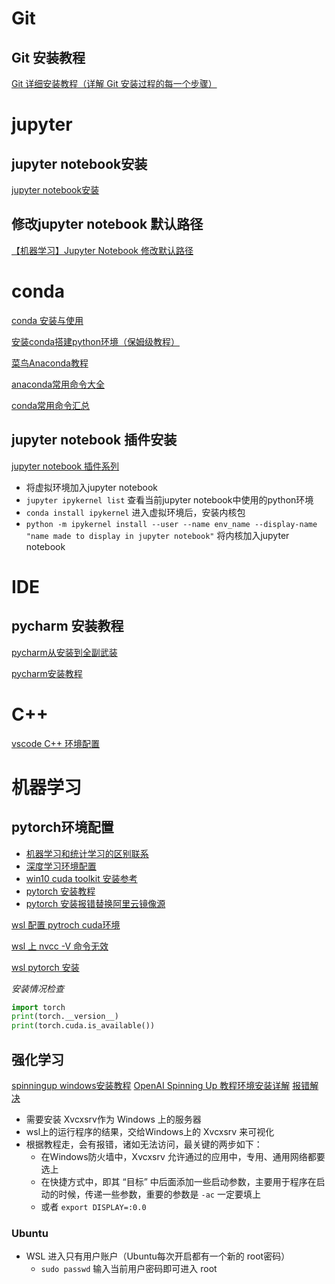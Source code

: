 # Git
## Git 安装教程
[Git 详细安装教程（详解 Git 安装过程的每一个步骤）](https://blog.csdn.net/mukes/article/details/115693833?ops_request_misc=%257B%2522request%255Fid%2522%253A%2522172078324216800184180017%2522%252C%2522scm%2522%253A%252220140713.130102334..%2522%257D&request_id=172078324216800184180017&biz_id=0&utm_medium=distribute.pc_search_result.none-task-blog-2~all~top_positive~default-2-115693833-null-null.142^v100^pc_search_result_base8&utm_term=Git%E5%AE%89%E8%A3%85&spm=1018.2226.3001.4187)

# jupyter
## jupyter notebook安装
[jupyter notebook安装](https://blog.csdn.net/m0_68678046/article/details/129703799?ops_request_misc=%257B%2522request%255Fid%2522%253A%2522172069652716800184169038%2522%252C%2522scm%2522%253A%252220140713.130102334..%2522%257D&request_id=172069652716800184169038&biz_id=0&utm_medium=distribute.pc_search_result.none-task-blog-2~all~top_positive~default-1-129703799-null-null.142^v100^control&utm_term=jupyter%20notebook&spm=1018.2226.3001.4187)

## 修改jupyter notebook 默认路径
[【机器学习】Jupyter Notebook 修改默认路径](https://blog.csdn.net/weixin_43416960/article/details/137051658?ops_request_misc=%257B%2522request%255Fid%2522%253A%2522172076786216800184123740%2522%252C%2522scm%2522%253A%252220140713.130102334..%2522%257D&request_id=172076786216800184123740&biz_id=0&utm_medium=distribute.pc_search_result.none-task-blog-2~all~sobaiduend~default-1-137051658-null-null.142^v100^control&utm_term=%E4%BF%AE%E6%94%B9jupyternotebook%E7%9A%84%E8%B7%AF%E5%BE%84&spm=1018.2226.3001.4187)

# conda
[conda 安装与使用](https://blog.csdn.net/ViatorSun/article/details/118578818?ops_request_misc=%257B%2522request%255Fid%2522%253A%2522172068214716800211580659%2522%252C%2522scm%2522%253A%252220140713.130102334..%2522%257D&request_id=172068214716800211580659&biz_id=0&utm_medium=distribute.pc_search_result.none-task-blog-2~all~top_positive~default-1-118578818-null-null.142^v100^control&utm_term=conda%E5%AE%89%E8%A3%85%E6%95%99%E7%A8%8B&spm=1018.2226.3001.4187)

[安装conda搭建python环境（保姆级教程）](https://blog.csdn.net/Q_fairy/article/details/129158178?ops_request_misc=%257B%2522request%255Fid%2522%253A%2522172068214716800211580659%2522%252C%2522scm%2522%253A%252220140713.130102334..%2522%257D&request_id=172068214716800211580659&biz_id=0&utm_medium=distribute.pc_search_result.none-task-blog-2~all~top_click~default-2-129158178-null-null.142^v100^control&utm_term=conda%E5%AE%89%E8%A3%85%E6%95%99%E7%A8%8B&spm=1018.2226.3001.4187)

[菜鸟Anaconda教程](https://www.runoob.com/python-qt/anaconda-tutorial.html)

[anaconda常用命令大全](https://blog.csdn.net/m0_59236127/article/details/137740231?ops_request_misc=&request_id=&biz_id=102&utm_term=conda%E5%91%BD%E4%BB%A4&utm_medium=distribute.pc_search_result.none-task-blog-2~all~sobaiduweb~default-7-137740231.142^v100^control&spm=1018.2226.3001.4187)

[conda常用命令汇总](https://blog.csdn.net/raelum/article/details/125109819?ops_request_misc=%257B%2522request%255Fid%2522%253A%2522172068560216800182141276%2522%252C%2522scm%2522%253A%252220140713.130102334..%2522%257D&request_id=172068560216800182141276&biz_id=0&utm_medium=distribute.pc_search_result.none-task-blog-2~all~top_click~default-2-125109819-null-null.142^v100^control&utm_term=conda%E5%91%BD%E4%BB%A4&spm=1018.2226.3001.4187)

## jupyter notebook 插件安装
[jupyter notebook 插件系列](https://blog.csdn.net/qq_41554005/article/details/109736988?ops_request_misc=&request_id=&biz_id=102&utm_term=jupyter%20notebook%20%E4%BB%A3%E7%A0%81%E6%8A%98%E5%8F%A0&utm_medium=distribute.pc_search_result.none-task-blog-2~all~sobaiduweb~default-1-109736988.142^v100^control&spm=1018.2226.3001.4187)

- 将虚拟环境加入jupyter notebook
- `jupyter ipykernel list` 查看当前jupyter notebook中使用的python环境
- `conda install ipykernel` 进入虚拟环境后，安装内核包
- `python -m ipykernel install --user --name env_name --display-name "name made to display in jupyter notebook"` 将内核加入jupyter notebook

# IDE
## pycharm 安装教程
[pycharm从安装到全副武装](https://blog.csdn.net/weixin_46211269/article/details/119934323?ops_request_misc=%257B%2522request%255Fid%2522%253A%2522172065482116800222831053%2522%252C%2522scm%2522%253A%252220140713.130102334..%2522%257D&request_id=172065482116800222831053&biz_id=0&utm_medium=distribute.pc_search_result.none-task-blog-2~all~top_positive~default-1-119934323-null-null.142^v100^control&utm_term=pycharm%E5%AE%89%E8%A3%85%E6%95%99%E7%A8%8B&spm=1018.2226.3001.4187)

[pycharm安装教程](https://blog.csdn.net/qq_44809707/article/details/122501118?ops_request_misc=%257B%2522request%255Fid%2522%253A%2522172065482116800222831053%2522%252C%2522scm%2522%253A%252220140713.130102334..%2522%257D&request_id=172065482116800222831053&biz_id=0&utm_medium=distribute.pc_search_result.none-task-blog-2~all~top_positive~default-2-122501118-null-null.142^v100^control&utm_term=pycharm%E5%AE%89%E8%A3%85%E6%95%99%E7%A8%8B&spm=1018.2226.3001.4187)

# C++ 
[vscode C++ 环境配置](https://blog.csdn.net/Hudiscount/article/details/120209994?ops_request_misc=%257B%2522request%255Fid%2522%253A%2522172094334116800211538815%2522%252C%2522scm%2522%253A%252220140713.130102334..%2522%257D&request_id=172094334116800211538815&biz_id=0&utm_medium=distribute.pc_search_result.none-task-blog-2~all~top_positive~default-1-120209994-null-null.142^v100^pc_search_result_base8&utm_term=vscode%20C%2B%2B%E7%8E%AF%E5%A2%83%E9%85%8D%E7%BD%AE&spm=1018.2226.3001.4187)

# 机器学习
## pytorch环境配置
- [机器学习和统计学习的区别联系](https://blog.csdn.net/gongdiwudu/article/details/132164292)
- [深度学习环境配置](https://blog.csdn.net/qq_41225961/article/details/135745674)
- [win10 cuda toolkit 安装参考](https://blog.csdn.net/weixin_43798572/article/details/123122477?ops_request_misc=%257B%2522request%255Fid%2522%253A%2522170973610016800188578169%2522%252C%2522scm%2522%253A%252220140713.130102334..%2522%257D&request_id=170973610016800188578169&biz_id=0&utm_medium=distribute.pc_search_result.none-task-blog-2~all~sobaiduend~default-2-123122477-null-null.142^v99^pc_search_result_base8&utm_term=cuda%20toolkit%E5%AE%89%E8%A3%85%E9%80%89%E6%8B%A9&spm=1018.2226.3001.4187)
- [pytorch 安装教程](https://blog.csdn.net/weixin_44904136/article/details/123285884?ops_request_misc=&request_id=&biz_id=102&utm_term=pytorch%20%E5%AE%89%E8%A3%85%E6%95%99%E7%A8%8B&utm_medium=distribute.pc_search_result.none-task-blog-2~all~sobaiduweb~default-2-123285884.142^v99^pc_search_result_base8&spm=1018.2226.3001.4187)
- [pytorch 安装报错替换阿里云镜像源](https://blog.csdn.net/qq_53819990/article/details/132874569?ops_request_misc=%257B%2522request%255Fid%2522%253A%2522170974234216800184161724%2522%252C%2522scm%2522%253A%252220140713.130102334..%2522%257D&request_id=170974234216800184161724&biz_id=0&utm_medium=distribute.pc_search_result.none-task-blog-2~all~top_click~default-2-132874569-null-null.142^v99^pc_search_result_base8&utm_term=Solving%20environment%3A%20unsuccessful%20attempt%20using%20repodata%20from%20current_repodata.json%2C%20retrying%20with%20next%20repodata%20source.&spm=1018.2226.3001.4187)

[wsl 配置 pytroch cuda环境](https://blog.csdn.net/ww_khun/article/details/129410363?ops_request_misc=&request_id=&biz_id=102&utm_term=wsl%20%E6%B7%B1%E5%BA%A6%E5%AD%A6%E4%B9%A0%E7%8E%AF%E5%A2%83&utm_medium=distribute.pc_search_result.none-task-blog-2~all~sobaiduweb~default-2-129410363.142^v100^control&spm=1018.2226.3001.4187)

[wsl 上 nvcc -V 命令无效](https://blog.csdn.net/qq_44702930/article/details/138952574?ops_request_misc=&request_id=&biz_id=102&utm_term=nvcc-V%E5%91%BD%E4%BB%A4%E6%97%A0%E6%95%88&utm_medium=distribute.pc_search_result.none-task-blog-2~all~sobaiduweb~default-1-138952574.142^v100^control&spm=1018.2226.3001.4187)

[wsl pytorch 安装](https://blog.csdn.net/2301_78342837/article/details/140882112?ops_request_misc=%257B%2522request%255Fid%2522%253A%252271CFEFCC-FB87-4506-B018-266803F3947B%2522%252C%2522scm%2522%253A%252220140713.130102334..%2522%257D&request_id=71CFEFCC-FB87-4506-B018-266803F3947B&biz_id=0&utm_medium=distribute.pc_search_result.none-task-blog-2~all~sobaiduend~default-1-140882112-null-null.142^v100^control&utm_term=wsl%E5%AE%89%E8%A3%85pytorch&spm=1018.2226.3001.4187)

*安装情况检查*
```python
import torch
print(torch.__version__)
print(torch.cuda.is_available())
```

## 强化学习

[spinningup windows安装教程](https://zhuanlan.zhihu.com/p/588956001)
[OpenAI Spinning Up 教程环境安装详解](https://zhuanlan.zhihu.com/p/472290066)
[报错解决](https://blog.csdn.net/weixin_42092516/article/details/129879122?utm_medium=distribute.pc_relevant.none-task-blog-2~default~baidujs_baidulandingword~default-0-129879122-blog-124125723.235%5Ev38%5Epc_relevant_anti_t3_base&spm=1001.2101.3001.4242.1&utm_relevant_index=1&ydreferer=aHR0cHM6Ly9ibG9nLmNzZG4ubmV0L3dlaXhpbl82MjIxNjg2Mi9hcnRpY2xlL2RldGFpbHMvMTI0MTI1NzIz)

- 需要安装 Xvcxsrv作为 Windows 上的服务器
- wsl上的运行程序的结果，交给Windows上的 Xvcxsrv 来可视化
- 根据教程走，会有报错，诸如无法访问，最关键的两步如下：
  - 在Windows防火墙中，Xvcxsrv 允许通过的应用中，专用、通用网络都要选上
  - 在快捷方式中，即其 “目标” 中后面添加一些启动参数，主要用于程序在启动的时候，传递一些参数，重要的参数是 `-ac` 一定要填上
  - 或者 `export DISPLAY=:0.0`

### Ubuntu 
- WSL 进入只有用户账户（Ubuntu每次开启都有一个新的 root密码）
  - `sudo passwd` 输入当前用户密码即可进入 root

